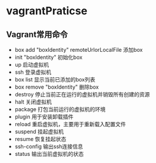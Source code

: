 # vagrantPraticse

## Vagrant常用命令
* box add "boxIdentity" remoteUrlorLocalFile 添加box
* init "boxIdentity" 初始化box
* up 启动虚拟机
* ssh 登录虚拟机
* box list 显示当前已添加的box列表
* box remove "boxIdentity" 删除box
* destroy 停止当前正在运行的虚拟机并销毁所有创建的资源
* halt 关闭虚拟机
* package 打包当前运行的虚拟机的环境
* plugin 用于安装卸载插件
* reload 重启虚拟机，主要用于重新载入配置文件
* suspend 挂起虚拟机
* resume 恢复挂起状态
* ssh-config 输出ssh连接信息
* status 输出当前虚拟机的状态

